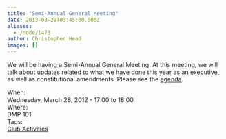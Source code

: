 ```yaml
---
title: "Semi-Annual General Meeting"
date: 2013-08-29T03:45:00.000Z
aliases:
  - /node/1473
author: Christopher Head
images: []
---
```


<div class="field field-name-body field-type-text-with-summary field-label-hidden"><div class="field-items"><div class="field-item even"><p>We will be having a Semi-Annual General Meeting. At this meeting, we will talk about updates related to what we have done this year as an executive, as well as constitutional amendments. Please see the <a href="https://docs.google.com/document/d/1XDqEfmy7BOcdlBsetDNN_6vOeBXvtqnzTlSe5dSLx-k/edit?pli=1">agenda</a>.</p>
</div></div></div><div class="field field-name-field-dates field-type-datetime field-label-above"><div class="field-label">When:&#xA0;</div><div class="field-items"><div class="field-item even"><span class="date-display-single">Wednesday, March 28, 2012 - <span class="date-display-range"><span class="date-display-start">17:00</span> to <span class="date-display-end">18:00</span></span></span></div></div></div><div class="field field-name-field-location field-type-text field-label-above"><div class="field-label">Where:&#xA0;</div><div class="field-items"><div class="field-item even">DMP 101</div></div></div>    <footer>
    <div class="field field-name-field-tags field-type-taxonomy-term-reference field-label-above"><div class="field-label">Tags:&#xA0;</div><div class="field-items"><div class="field-item even"><a href="/club">Club Activities</a></div></div></div>      </footer>
